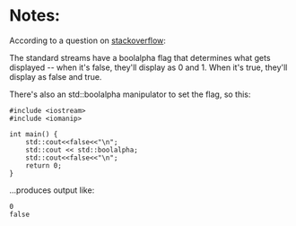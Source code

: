 # Notes:
According to a question on [stackoverflow](https://stackoverflow.com/questions/15960015/c-printing-boolean-what-is-displayed):

The standard streams have a boolalpha flag that determines what gets displayed -- when it's false, they'll display as 0 and 1. When it's true, they'll display as false and true.

There's also an std::boolalpha manipulator to set the flag, so this:

```
#include <iostream>
#include <iomanip>

int main() {
    std::cout<<false<<"\n";
    std::cout << std::boolalpha;   
    std::cout<<false<<"\n";
    return 0;
}
```
...produces output like:
```
0
false
```